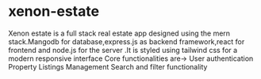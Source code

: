 # xenon-estate
Xenon estate is a full stack real estate app designed using the mern stack.Mangodb for database,express.js as backend framework,react for frontend and node.js
for the server .It is styled using tailwind css for a modern responsive interface
Core functionalities are->
User authentication
Property Listings Management
Search and filter functionality

